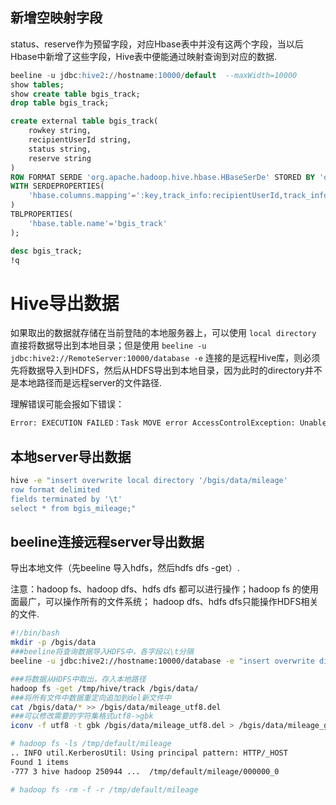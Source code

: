 ## 新增空映射字段

status、reserve作为预留字段，对应Hbase表中并没有这两个字段，当以后Hbase中新增了这些字段，Hive表中便能通过映射查询到对应的数据.

```sql
beeline -u jdbc:hive2://hostname:10000/default  --maxWidth=10000
show tables;
show create table bgis_track;
drop table bgis_track;

create external table bgis_track(
    rowkey string,
    recipientUserId string,
    status string,
    reserve string
)
ROW FORMAT SERDE 'org.apache.hadoop.hive.hbase.HBaseSerDe' STORED BY 'org.apache.hadoop.hive.hbase.HBaseStorageHandler'
WITH SERDEPROPERTIES(
    'hbase.columns.mapping'=':key,track_info:recipientUserId,track_info:status,track_info:reserve'
)
TBLPROPERTIES(
    'hbase.table.name'='bgis_track'
);

desc bgis_track;
!q
```

# Hive导出数据

如果取出的数据就存储在当前登陆的本地服务器上，可以使用 ``local directory`` 直接将数据导出到本地目录；但是使用 ``beeline -u jdbc:hive2://RemoteServer:10000/database -e`` 连接的是远程Hive库，则必须先将数据导入到HDFS，然后从HDFS导出到本地目录，因为此时的directory并不是本地路径而是远程server的文件路径.

理解错误可能会报如下错误：

```bash
Error: EXECUTION FAILED：Task MOVE error AccessControlException: Unable to copy to destination directory.
```


## 本地server导出数据

```bash
hive -e "insert overwrite local directory '/bgis/data/mileage' 
row format delimited
fields terminated by '\t'
select * from bgis_mileage;"
```


## beeline连接远程server导出数据

导出本地文件（先beeline 导入hdfs，然后hdfs dfs -get）.

注意：hadoop fs、hadoop dfs、hdfs dfs 都可以进行操作；hadoop fs 的使用面最广，可以操作所有的文件系统； hadoop dfs、hdfs dfs只能操作HDFS相关的文件.

```bash
#!/bin/bash
mkdir -p /bgis/data
###beeline将查询数据导入HDFS中，各字段以\t分隔
beeline -u jdbc:hive2://hostname:10000/database -e "insert overwrite directory '/tmp/database/mileage' row format delimited fields terminated by '\t' select * from bgis_mileage where dateTime = 20180310;"

###将数据从HDFS中取出，存入本地路径
hadoop fs -get /tmp/hive/track /bgis/data/
###将所有文件中数据重定向追加到del新文件中
cat /bgis/data/* >> /bgis/data/mileage_utf8.del
###可以修改需要的字符集格式utf8->gbk
iconv -f utf8 -t gbk /bgis/data/mileage_utf8.del > /bgis/data/mileage_gbk.del
```

```bash
# hadoop fs -ls /tmp/default/mileage
.. INFO util.KerberosUtil: Using principal pattern: HTTP/_HOST
Found 1 items
-777 3 hive hadoop 250944 ...  /tmp/default/mileage/000000_0

# hadoop fs -rm -f -r /tmp/default/mileage
```

